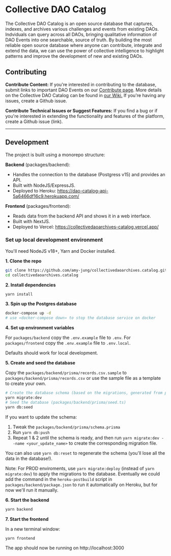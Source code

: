 # Collective DAO Catalog
The Collective DAO Catalog is an open source database that captures, indexes, and archives various challenges and events from existing DAOs. Indviduals can query across all DAOs, bringing qualitative information of DAO Events into one searchable, source of truth. By building the most reliable open source database where anyone can contribute, integrate and extend the data, we can use the power of collective intelligence to highlight patterns and improve the development of new and existing DAOs.

## Contributing
**Contribute Content:** If you're interested in contributing to the database, submit links to important DAO Events on our [Contribute page](https://www.daocatalog.xyz/contribute). More details on the Collective DAO Catalog can be found in [our Wiki.](https://github.com/amy-jung/daocollective.archives/wiki/) If you're having any issues, create a Github issue.

**Contribute Technical Issues or Suggest Features:** If you find a bug or if you're interested in extending the functionality and features of the platform, create a Github issue (link).

---

## Development

The project is built using a monorepo structure:

**Backend** (packages/backend):
- Handles the connection to the database (Postgress v15) and provides an API.
- Built with NodeJS/ExpressJS.
- Deployed to Heroku: https://dao-catalog-api-5a6466df16c9.herokuapp.com/

**Frontend** (packages/frontend):
- Reads data from the backend API and shows it in a web interface.
- Built with NextJS.
- Deployed to Vercel: https://collectivedaoarchives-catalog.vercel.app/

### Set up local development environment

You'll need NodeJS v18+, Yarn and Docker installed.

**1. Clone the repo**
```bash
git clone https://github.com/amy-jung/collectivedaoarchives.catalog.git
cd collectivedaoarchives.catalog
```

**2. Install dependencies**
```bash
yarn install
```

**3. Spin up the Postgres database**
```bash
docker-compose up -d
# use «docker-compose down» to stop the database service on docker
```

**4. Set up environment variables**

For `packages/backend` copy the `.env.example` file to `.env`.
For `packages/frontend` copy the `.env.example` file to `.env.local`.

Defaults should work for local development.

**5. Create and seed the database**

Copy the `packages/backend/prisma/records.csv.sample` to `packages/backend/prisma/records.csv` or use the sample file as a template to create your own.

```bash
# Create the database schema (based on the migrations, generated from packages/backend/prisma/schema.prisma)
yarn migrate:dev
# Seed the database (packages/backend/prisma/seed.ts)
yarn db:seed
```

If you want to update the schema:
1. Tweak the `packages/backend/prisma/schema.prisma`
2. Run `yarn db:push`
3. Repeat 1 & 2 until the schema is ready, and then run `yarn migrate:dev --name <your_update_name>` to create the corresponding migration file.

You can also use `yarn db:reset` to regenerate the schema (you'll lose all the data in the database!).

Note: For PROD enviroments, use `yarn migrate:deploy` (instead of `yarn migrate:dev`) to apply the migrations to the database.
Eventually we could add the command in the `heroku-postbuild` script in `packages/backend/package.json` to run it automatically on Heroku, but for now we'll run it manually.

**6. Start the backend**
```bash
yarn backend
```

**7. Start the frontend**

In a new terminal window:

```bash
yarn frontend
```

The app should now be running on http://localhost:3000
